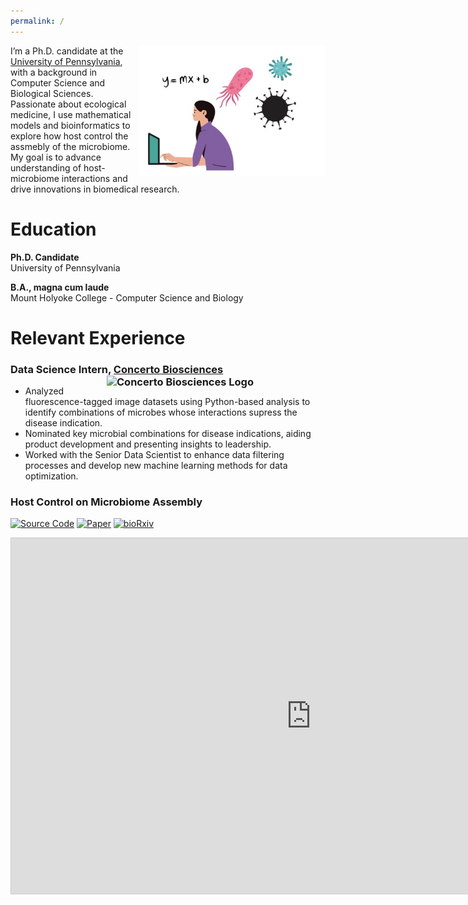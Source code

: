```yaml
---
permalink: /
---
```


<p>
 <img src="https://github.com/EemanAbbasi/eeman.abbasi.github.io/raw/master/images/microbial_ecology.png" width="300" style="float: right; margin-left: 10px; margin-bottom: 10px;" />

  I’m a Ph.D. candidate at the <a href="https://www.bio.upenn.edu/people/graduate-students">University of Pennsylvania</a>, with a background in Computer Science and Biological Sciences. Passionate about ecological medicine, I use mathematical models and bioinformatics to explore how host control the assmebly of the microbiome. My goal is to advance understanding of host-microbiome interactions and drive innovations in biomedical research. 
</p>

# Education

**Ph.D. Candidate**  
University of Pennsylvania  

**B.A., magna cum laude**  
Mount Holyoke College - Computer Science and Biology

# Relevant Experience     

### Data Science Intern, [Concerto Biosciences](https://www.concertobio.com) <img src="https://github.com/user-attachments/assets/95984bcf-987a-44a0-88aa-693f2a240aed" alt="Concerto Biosciences Logo" width="350" style="float: right; margin-left: 10px; margin-bottom: 10px;" id="concerto-thumbnail" />

- Analyzed fluorescence-tagged image datasets using Python-based analysis to identify combinations of microbes whose interactions supress the disease indication. 
- Nominated key microbial combinations for disease indications, aiding product development and presenting insights to leadership.
- Worked with the Senior Data Scientist to enhance data filtering processes and develop new machine learning methods for data optimization.


### Host Control on Microbiome Assembly
[![Source Code](https://img.shields.io/badge/Source_Code-View-brightgreen)](https://github.com/erolakcay/MicrobiomeCommunityAssembly)  [![Paper](https://img.shields.io/badge/Paper-Read-blue)](https://www.sciencedirect.com/science/article/abs/pii/S0040580924000662) 
[![bioRxiv](https://img.shields.io/badge/bioRxiv-Read-yellow)](https://www.biorxiv.org/content/10.1101/2022.03.03.482885v1)


<iframe src="https://docs.google.com/presentation/d/1Wij2YzWqCgd7qHOh4_ub3CPtB3YJ9twrwlKFuQEw0Tk/edit?usp=sharing" width="960" height="569" frameborder="0" allowfullscreen="true" mozallowfullscreen="true" webkitallowfullscreen="true" onmousewheel="" style="border:1px solid #ccc"></iframe>
